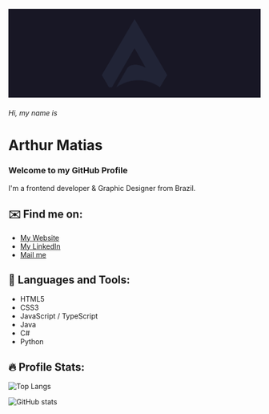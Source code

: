 ![banner](https://raw.githubusercontent.com/Arthur-Matias/Arthur-Matias.github.io/master/banner.png)

###### Hi, my name is</h6>
# Arthur Matias
  
### Welcome to my GitHub Profile

I'm a frontend developer & Graphic Designer from Brazil.
  
## ✉️ Find me on:
  
- [My Website](https://arthur-matias.github.io/)
- [My LinkedIn](https://www.linkedin.com/in/arthur-matias/)
- [Mail me](mailto:ahmmfdc@gmail.com)

## 💼 Languages and Tools:

- HTML5
- CSS3
- JavaScript / TypeScript
- Java
- C#
- Python

## 🔥 Profile Stats:
  
![Top Langs](https://github-readme-stats.vercel.app/api/top-langs/?username=Arthur-Matias&theme=midnight-purple)

![GitHub stats](https://github-readme-stats.vercel.app/api?username=Arthur-Matias&show_icons=true&theme=midnight-purple) 
